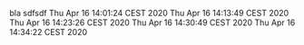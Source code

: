 bla 
sdfsdf
Thu Apr 16 14:01:24 CEST 2020
Thu Apr 16 14:13:49 CEST 2020
Thu Apr 16 14:23:26 CEST 2020
Thu Apr 16 14:30:49 CEST 2020
Thu Apr 16 14:34:22 CEST 2020
